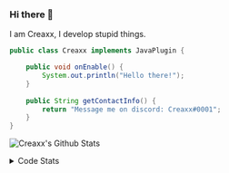### Hi there 👋

I am Creaxx, I develop stupid things. 

```java
public class Creaxx implements JavaPlugin {

    public void onEnable() {
        System.out.println("Hello there!");
    }
    
    public String getContactInfo() {
        return "Message me on discord: Creaxx#0001";
    }
}
```

![Creaxx's Github Stats](https://github-readme-stats.vercel.app/api?username=CreaxxOG&show_icons=true&theme=dark&count_private=true)

<details>
  <summary>Code Stats</summary>

<!--START_SECTION:waka-->
![Code Time](http://img.shields.io/badge/Code%20Time-641%20hrs%209%20mins-blue)

![Lines of code](https://img.shields.io/badge/From%20Hello%20World%20I%27ve%20Written-26%20Thousand%20lines%20of%20code-blue)

**🐱 My GitHub Data** 

> 🏆 92 Contributions in the Year 2022
 > 
> 📦 388.6 kB Used in GitHub's Storage 
 > 
> 🚫 Not Opted to Hire
 > 
> 📜 1 Public Repository 
 > 
> 🔑 5 Private Repositories  
 > 
**I'm a Night 🦉** 

```text
🌞 Morning    16 commits     ██░░░░░░░░░░░░░░░░░░░░░░░   8.99% 
🌆 Daytime    61 commits     ████████░░░░░░░░░░░░░░░░░   34.27% 
🌃 Evening    96 commits     █████████████░░░░░░░░░░░░   53.93% 
🌙 Night      5 commits      ░░░░░░░░░░░░░░░░░░░░░░░░░   2.81%

```
📅 **I'm Most Productive on Thursday** 

```text
Monday       21 commits     ███░░░░░░░░░░░░░░░░░░░░░░   11.8% 
Tuesday      21 commits     ███░░░░░░░░░░░░░░░░░░░░░░   11.8% 
Wednesday    24 commits     ███░░░░░░░░░░░░░░░░░░░░░░   13.48% 
Thursday     34 commits     ████░░░░░░░░░░░░░░░░░░░░░   19.1% 
Friday       31 commits     ████░░░░░░░░░░░░░░░░░░░░░   17.42% 
Saturday     27 commits     ███░░░░░░░░░░░░░░░░░░░░░░   15.17% 
Sunday       20 commits     ██░░░░░░░░░░░░░░░░░░░░░░░   11.24%

```


📊 **This Week I Spent My Time On** 

```text
💬 Programming Languages: 
TypeScript               9 hrs 13 mins       █████████████████░░░░░░░░   67.52% 
Java                     2 hrs 17 mins       ████░░░░░░░░░░░░░░░░░░░░░   16.83% 
JavaScript               43 mins             █░░░░░░░░░░░░░░░░░░░░░░░░   5.35% 
JSON                     31 mins             █░░░░░░░░░░░░░░░░░░░░░░░░   3.81% 
XML                      14 mins             ░░░░░░░░░░░░░░░░░░░░░░░░░   1.73%

🔥 Editors: 
IntelliJ                 13 hrs 39 mins      █████████████████████████   100.0%

```

**I Mostly Code in Java** 

```text
Java                     5 repos             █████████████████░░░░░░░░   71.43% 
EJS                      1 repo              ███░░░░░░░░░░░░░░░░░░░░░░   14.29% 
Kotlin                   1 repo              ███░░░░░░░░░░░░░░░░░░░░░░   14.29%

```



 Last Updated on 17/05/2022 12:49:11 UTC
<!--END_SECTION:waka-->
</details>
